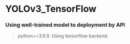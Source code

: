 #  YOLOv3_TensorFlow

### Using well-trained model to deployment by API
> python==3.6.9.
> Using tensorflow backend.
